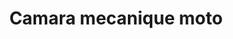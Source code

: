 ---
title: "Camara mecanique moto"
url: /mamou/camara-mecanique-moto/
shop: réparation de voitures
---